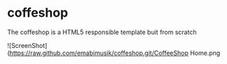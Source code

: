 # coffeshop
The coffeshop is a HTML5  responsible template  buit from scratch

![ScreenShot](https://raw.github.com/emabimusik/coffeshop.git/CoffeeShop Home.png

